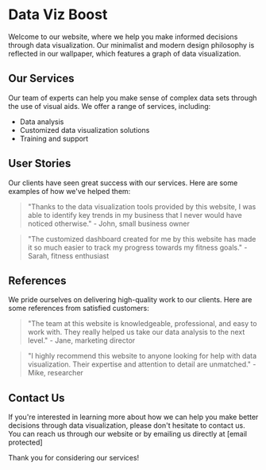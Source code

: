 <!--font:Raleway-->

# Data Viz Boost

Welcome to our website, where we help you make informed decisions through data visualization. Our minimalist and modern design philosophy is reflected in our wallpaper, which features a graph of data visualization.

## Our Services

Our team of experts can help you make sense of complex data sets through the use of visual aids. We offer a range of services, including:

- Data analysis
- Customized data visualization solutions
- Training and support

## User Stories

Our clients have seen great success with our services. Here are some examples of how we've helped them:

> "Thanks to the data visualization tools provided by this website, I was able to identify key trends in my business that I never would have noticed otherwise." - John, small business owner

> "The customized dashboard created for me by this website has made it so much easier to track my progress towards my fitness goals." - Sarah, fitness enthusiast

## References

We pride ourselves on delivering high-quality work to our clients. Here are some references from satisfied customers:

> "The team at this website is knowledgeable, professional, and easy to work with. They really helped us take our data analysis to the next level." - Jane, marketing director

> "I highly recommend this website to anyone looking for help with data visualization. Their expertise and attention to detail are unmatched." - Mike, researcher

## Contact Us

If you're interested in learning more about how we can help you make better decisions through data visualization, please don't hesitate to contact us. You can reach us through our website or by emailing us directly at [email protected]

Thank you for considering our services!

<!--

Write me content for website with wallpaper which alt text is:

"A wallpaper with a graph of data visualization, in a minimalist and modern design."

The name/title of the page should not be 1:1 copy of the alt text but rather a real content of the website which is using this wallpaper.

- Use markdown format 
- Start with heading
- Heading should be short and concise
- The content should look like a real website 
- The website should not be about the wallpaper, wallpaper is just a related background
- Heading should be contain work "wallpaper" or "background"
- Include real sections like references, contact, user stories, etc. use things relevant to the page purpose.
- Feel free to use structure like headings, bullets, numbering, blockquotes, paragraphs, horizontal lines, etc.
- You can use formatting like bold or _italic_
- You can include UTF-8 emojis
- Links should be only #hash anchors (and you can refer to the document itself)
- Do not include images


---


# Data Visualization for Better Decision Making

Welcome to our website, where we help you make informed decisions through data visualization. Our minimalist and modern design philosophy is reflected in our wallpaper, which features a graph of data visualization.

## Our Services

Our team of experts can help you make sense of complex data sets through the use of visual aids. We offer a range of services, including:

- Data analysis
- Customized data visualization solutions
- Training and support

## User Stories

Our clients have seen great success with our services. Here are some examples of how we've helped them:

> "Thanks to the data visualization tools provided by this website, I was able to identify key trends in my business that I never would have noticed otherwise." - John, small business owner

> "The customized dashboard created for me by this website has made it so much easier to track my progress towards my fitness goals." - Sarah, fitness enthusiast

## References

We pride ourselves on delivering high-quality work to our clients. Here are some references from satisfied customers:

> "The team at this website is knowledgeable, professional, and easy to work with. They really helped us take our data analysis to the next level." - Jane, marketing director

> "I highly recommend this website to anyone looking for help with data visualization. Their expertise and attention to detail are unmatched." - Mike, researcher

## Contact Us

If you're interested in learning more about how we can help you make better decisions through data visualization, please don't hesitate to contact us. You can reach us through our website or by emailing us directly at [email protected]

Thank you for considering our services!

-->
